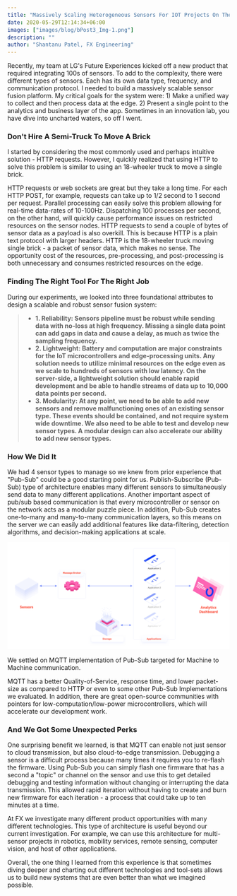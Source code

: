 ```yaml
---
title: "Massively Scaling Heterogeneous Sensors For IOT Projects On The Cheap"
date: 2020-05-29T12:14:34+06:00
images: ["images/blog/bPost3_Img-1.png"]
description: ""
author: "Shantanu Patel, FX Engineering"
---
```


Recently, my team at LG's Future Experiences kicked off a new product that required integrating 100s of sensors. To add to the complexity, there were different types of sensors. Each has its own data type, frequency, and communication protocol. I needed to build a massively scalable sensor fusion platform. My critical goals for the system were: 1) Make a unified way to collect and then process data at the edge. 2) Present a single point to the analytics and business layer of the app. Sometimes in an innovation lab, you have dive into uncharted waters, so off I went.
### Don't Hire A Semi-Truck To Move A Brick
I started by considering the most commonly used and perhaps intuitive solution - HTTP requests. However, I quickly realized that using HTTP to solve this problem is similar to using an 18-wheeler truck to move a single brick.

HTTP requests or web sockets are great but they take a long time. For each HTTP POST, for example, requests can take up to 1/2 second to 1 second per request. Parallel processing can easily solve this problem allowing for real-time data-rates of 10-100Hz. Dispatching 100 processes per second, on the other hand, will quickly cause performance issues on restricted resources on the sensor nodes. HTTP requests to send a couple of bytes of sensor data as a payload is also overkill. This is because HTTP is a plain text protocol with larger headers. HTTP is the 18-wheeler truck moving single brick - a packet of sensor data, which makes no sense. The opportunity cost of the resources, pre-processing, and post-processing is both unnecessary and consumes restricted resources on the edge.

### Finding The Right Tool For The Right Job
During our experiments, we looked into three foundational attributes to design a scalable and robust sensor fusion system:
> * **1. Reliability: Sensors pipeline must be robust while sending data with no-loss at high frequency. Missing a single data point can add gaps in data and cause a delay, as much as twice the sampling frequency.**
> * **2. Lightweight: Battery and computation are major constraints for the IoT microcontrollers and edge-processing units. Any solution needs to utilize minimal resources on the edge even as we scale to hundreds of sensors with low latency. On the server-side, a lightweight solution should enable rapid development and be able to handle streams of data up to 10,000 data points per second.**
> * **3. Modularity: At any point, we need to be able to add new sensors and remove malfunctioning ones of an existing sensor type. These events should be contained, and not require system wide downtime. We also need to be able to test and develop new sensor types. A modular design can also accelerate our ability to add new sensor types.**

### How We Did It
We had 4 sensor types to manage so we knew from prior experience that "Pub-Sub" could be a good starting point for us. Publish-Subscribe (Pub-Sub) type of architecture enables many different sensors to simultaneously send data to many different applications. Another important aspect of pub/sub based communication is that every microcontroller or sensor on the network acts as a modular puzzle piece. In addition, Pub-Sub creates one-to-many and many-to-many communication layers, so this means on the server we can easily add additional features like data-filtering, detection algorithms, and decision-making applications at scale.

<img class="img-fluid w-100" src="/images/blog/bPost3_Img-1.png" alt="h-diagram">

We settled on MQTT implementation of Pub-Sub targeted for Machine to Machine communication.

MQTT has a better Quality-of-Service, response time, and lower packet-size as compared to HTTP or even to some other Pub-Sub Implementations we evaluated. In addition, there are great open-source communities with pointers for low-computation/low-power microcontrollers, which will accelerate our development work.

### And We Got Some Unexpected Perks
One surprising benefit we learned, is that MQTT can enable not just sensor to cloud transmission, but also cloud-to-edge transmission. Debugging a sensor is a difficult process because many times it requires you to re-flash the firmware. Using Pub-Sub you can simply flash one firmware that has a second a "topic" or channel on the sensor and use this to get detailed debugging and testing information without changing or interrupting the data transmission. This allowed rapid iteration without having to create and burn new firmware for each iteration - a process that could take up to ten minutes at a time.

At FX we investigate many different product opportunities with many different technologies. This type of architecture is useful beyond our current investigation. For example, we can use this architecture for multi-sensor projects in robotics, mobility services, remote sensing, computer vision, and host of other applications.

Overall, the one thing I learned from this experience is that sometimes diving deeper and charting out different technologies and tool-sets allows us to build new systems that are even better than what we imagined possible.

